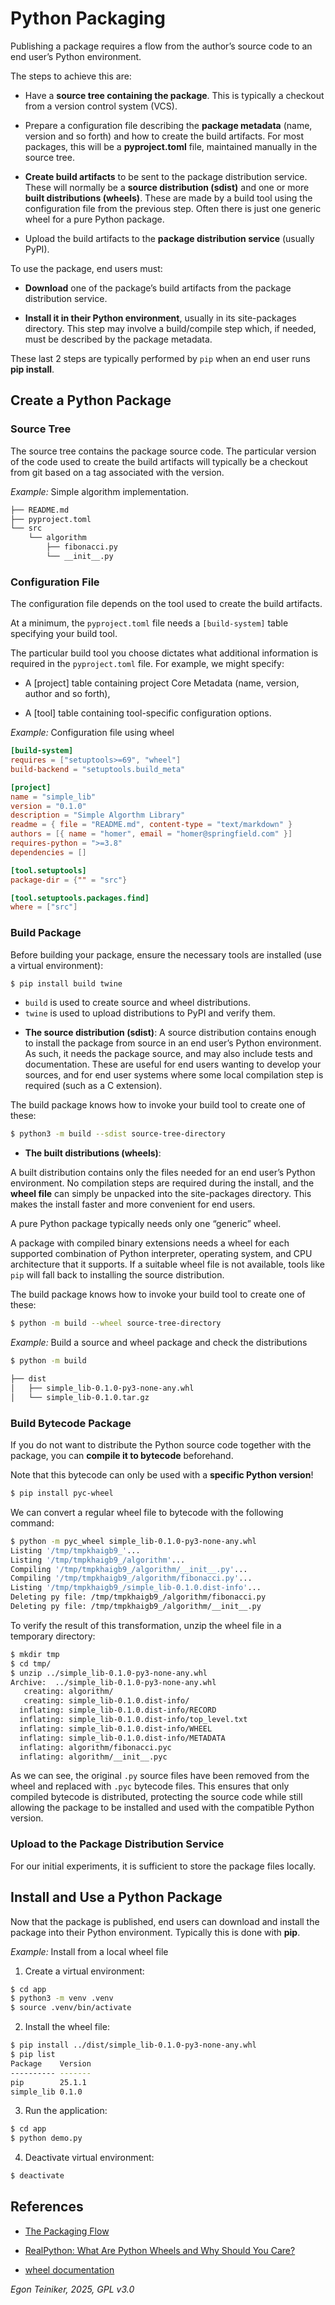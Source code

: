 # Python Packaging 

Publishing a package requires a flow from the author’s source code to an end 
user’s Python environment. 

The steps to achieve this are:

* Have a **source tree containing the package**. 
    This is typically a checkout from a version control system (VCS).

* Prepare a configuration file describing the **package metadata**
    (name, version and so forth) and how to create the build artifacts. 
    For most packages, this will be a **pyproject.toml** file, maintained 
    manually in the source tree.

* **Create build artifacts** to be sent to the package distribution service. 
    These will normally be a **source distribution (sdist)** 
    and one or more **built distributions (wheels)**. 
    These are made by a build tool using the configuration file from the 
    previous step. Often there is just one generic wheel for a pure Python package.

* Upload the build artifacts to the **package distribution service** (usually PyPI).


To use the package, end users must:

* **Download** one of the package’s build artifacts from the package distribution 
    service.

* **Install it in their Python environment**, usually in its site-packages directory. 
    This step may involve a build/compile step which, if needed, must be described by 
    the package metadata.

These last 2 steps are typically performed by `pip` when an end user runs **pip install**.



## Create a Python Package 


### Source Tree 

The source tree contains the package source code.
The particular version of the code used to create the build artifacts will typically 
be a checkout from git based on a tag associated with the version.

_Example:_ Simple algorithm implementation.
```bash
├── README.md
├── pyproject.toml
└── src
    └── algorithm
        ├── fibonacci.py
        └── __init__.py
```    


### Configuration File

The configuration file depends on the tool used to create the build artifacts.

At a minimum, the `pyproject.toml` file needs a `[build-system]` table specifying your build tool. 

The particular build tool you choose dictates what additional information 
is required in the `pyproject.toml` file. For example, we might specify:

* A [project] table containing project Core Metadata (name, version, author and so forth),

* A [tool] table containing tool-specific configuration options.


_Example:_ Configuration file using wheel

```toml
[build-system]
requires = ["setuptools>=69", "wheel"]
build-backend = "setuptools.build_meta"

[project]
name = "simple_lib"
version = "0.1.0"
description = "Simple Algorthm Library"
readme = { file = "README.md", content-type = "text/markdown" }
authors = [{ name = "homer", email = "homer@springfield.com" }]
requires-python = ">=3.8"
dependencies = []

[tool.setuptools]
package-dir = {"" = "src"}

[tool.setuptools.packages.find]
where = ["src"]
```



### Build Package

Before building your package, ensure the necessary tools are installed (use a virtual environment):

```bash
$ pip install build twine
```

- `build` is used to create source and wheel distributions.
- `twine` is used to upload distributions to PyPI and verify them.

* **The source distribution (sdist)**:
A source distribution contains enough to install the package from source 
in an end user’s Python environment. As such, it needs the package source, 
and may also include tests and documentation. 
These are useful for end users wanting to develop your sources, and for 
end user systems where some local compilation step is required (such as 
a C extension).

The build package knows how to invoke your build tool to create one of these:
```bash
$ python3 -m build --sdist source-tree-directory
```

* **The built distributions (wheels)**:

A built distribution contains only the files needed for an end user’s Python 
environment. No compilation steps are required during the install, and the 
**wheel file** can simply be unpacked into the site-packages directory. 
This makes the install faster and more convenient for end users.

A pure Python package typically needs only one “generic” wheel. 

A package with compiled binary extensions needs a wheel for each supported 
combination of Python interpreter, operating system, and CPU architecture 
that it supports. 
If a suitable wheel file is not available, tools like `pip` will fall back 
to installing the source distribution.

The build package knows how to invoke your build tool to create one of these:

```bash
$ python -m build --wheel source-tree-directory
```


_Example:_ Build a source and wheel package and check the distributions 
```bash 
$ python -m build

├── dist
│   ├── simple_lib-0.1.0-py3-none-any.whl
│   └── simple_lib-0.1.0.tar.gz
```

### Build Bytecode Package

If you do not want to distribute the Python source code together with the package, 
you can **compile it to bytecode** beforehand.  

Note that this bytecode can only be used with a **specific Python version**!

```bash
$ pip install pyc-wheel
```

We can convert a regular wheel file to bytecode with the following command:

```bash
$ python -m pyc_wheel simple_lib-0.1.0-py3-none-any.whl 
Listing '/tmp/tmpkhaigb9_'...
Listing '/tmp/tmpkhaigb9_/algorithm'...
Compiling '/tmp/tmpkhaigb9_/algorithm/__init__.py'...
Compiling '/tmp/tmpkhaigb9_/algorithm/fibonacci.py'...
Listing '/tmp/tmpkhaigb9_/simple_lib-0.1.0.dist-info'...
Deleting py file: /tmp/tmpkhaigb9_/algorithm/fibonacci.py
Deleting py file: /tmp/tmpkhaigb9_/algorithm/__init__.py
```

To verify the result of this transformation, unzip the wheel file in a 
temporary directory:

```bash
$ mkdir tmp
$ cd tmp/
$ unzip ../simple_lib-0.1.0-py3-none-any.whl
Archive:  ../simple_lib-0.1.0-py3-none-any.whl
   creating: algorithm/
   creating: simple_lib-0.1.0.dist-info/
  inflating: simple_lib-0.1.0.dist-info/RECORD  
  inflating: simple_lib-0.1.0.dist-info/top_level.txt  
  inflating: simple_lib-0.1.0.dist-info/WHEEL  
  inflating: simple_lib-0.1.0.dist-info/METADATA  
  inflating: algorithm/fibonacci.pyc  
  inflating: algorithm/__init__.pyc  
```
As we can see, the original `.py` source files have been removed from the wheel 
and replaced with `.pyc` bytecode files. This ensures that only compiled bytecode 
is distributed, protecting the source code while still allowing the package to 
be installed and used with the compatible Python version.



### Upload to the Package Distribution Service

For our initial experiments, it is sufficient to store the package files locally.

## Install and Use a Python Package 

Now that the package is published, end users can download and install the package into 
their Python environment. Typically this is done with **pip**. 

_Example:_ Install from a local wheel file

1. Create a virtual environment:

```bash 
$ cd app
$ python3 -m venv .venv
$ source .venv/bin/activate
```

2. Install the wheel file:

```bash 
$ pip install ../dist/simple_lib-0.1.0-py3-none-any.whl
$ pip list
Package    Version
---------- -------
pip        25.1.1
simple_lib 0.1.0
```

3. Run the application:

```bash
$ cd app 
$ python demo.py
```

4. Deactivate virtual environment:
```bash
$ deactivate
```




## References
* [The Packaging Flow](https://packaging.python.org/en/latest/flow/)

* [RealPython: What Are Python Wheels and Why Should You Care?](https://realpython.com/python-wheels/)

* [wheel documentation](https://wheel.readthedocs.io/en/stable/)


*Egon Teiniker, 2025, GPL v3.0*

